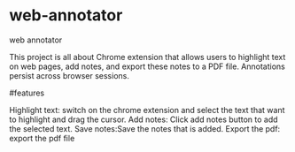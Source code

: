 # web-annotator
web annotator

This project is all about Chrome extension that allows users to highlight text on web pages, add notes, and export these notes to a PDF file. Annotations persist across browser sessions.

#features

Highlight text: switch on the chrome extension and select the text that want to highlight and drag the cursor.
Add notes: Click add notes button to add the selected text.
Save notes:Save the notes that is added.
Export the pdf: export the pdf file
